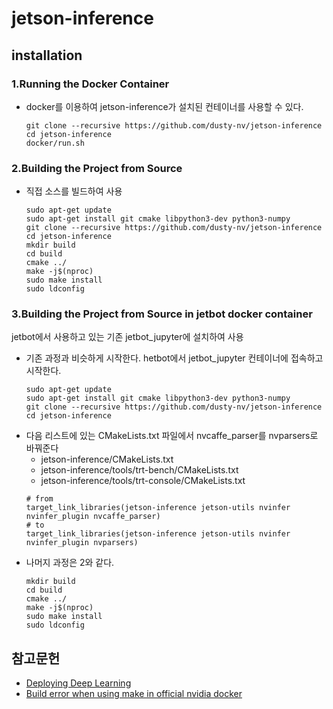 # jetson-inference

## installation
### 1.Running the Docker Container
* docker를 이용하여 jetson-inference가 설치된 컨테이너를 사용할 수 있다.
    ```
    git clone --recursive https://github.com/dusty-nv/jetson-inference
    cd jetson-inference
    docker/run.sh
    ```

### 2.Building the Project from Source
* 직접 소스를 빌드하여 사용
    ```
    sudo apt-get update
    sudo apt-get install git cmake libpython3-dev python3-numpy
    git clone --recursive https://github.com/dusty-nv/jetson-inference
    cd jetson-inference
    mkdir build
    cd build
    cmake ../
    make -j$(nproc)
    sudo make install
    sudo ldconfig
    ```

### 3.Building the Project from Source in jetbot docker container
jetbot에서 사용하고 있는 기존 jetbot_jupyter에 설치하여 사용
* 기존 과정과 비슷하게 시작한다. hetbot에서 jetbot_jupyter 컨테이너에 접속하고 시작한다.
    ```
    sudo apt-get update
    sudo apt-get install git cmake libpython3-dev python3-numpy
    git clone --recursive https://github.com/dusty-nv/jetson-inference
    cd jetson-inference
    ```
* 다음 리스트에 있는 CMakeLists.txt 파일에서 nvcaffe_parser를 nvparsers로 바꿔준다   
    * jetson-inference/CMakeLists.txt
    * jetson-inference/tools/trt-bench/CMakeLists.txt
    * jetson-inference/tools/trt-console/CMakeLists.txt
    ```
    # from
    target_link_libraries(jetson-inference jetson-utils nvinfer nvinfer_plugin nvcaffe_parser)
    # to
    target_link_libraries(jetson-inference jetson-utils nvinfer nvinfer_plugin nvparsers)
    ```
* 나머지 과정은 2와 같다.
    ```
    mkdir build
    cd build
    cmake ../
    make -j$(nproc)
    sudo make install
    sudo ldconfig
    ```

## 참고문헌
* [Deploying Deep Learning](https://github.com/dusty-nv/jetson-inference)  
* [Build error when using make in official nvidia docker](https://github.com/dusty-nv/jetson-inference/issues/610)